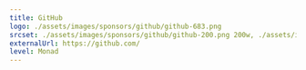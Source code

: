```yaml
---
title: GitHub
logo: ./assets/images/sponsors/github/github-683.png
srcset: ./assets/images/sponsors/github/github-200.png 200w, ./assets/images/sponsors/github/github-400.png 400w, ./assets/images/sponsors/github/github-683.png 683w
externalUrl: https://github.com/
level: Monad
---
```


